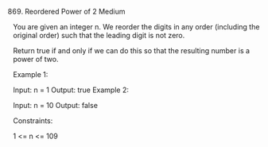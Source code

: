 869. Reordered Power of 2       Medium

You are given an integer n. We reorder the digits in any order (including the original order) such that the leading digit is not zero.

Return true if and only if we can do this so that the resulting number is a power of two.

 

Example 1:

Input: n = 1
Output: true
Example 2:

Input: n = 10
Output: false
 

Constraints:

1 <= n <= 109